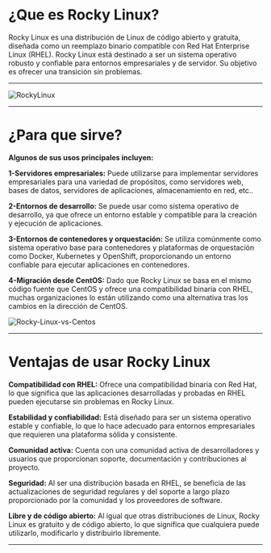 # ¿Que es Rocky Linux?


Rocky Linux es una distribución de Linux de código abierto y gratuita, diseñada como un reemplazo binario compatible con Red Hat Enterprise Linux (RHEL). Rocky Linux está destinado a ser un sistema operativo robusto y confiable para entornos empresariales y de servidor. Su objetivo es ofrecer una transición sin problemas.


***

![RockyLinux](https://github.com/ArturoKronos/PaquetesRPM/assets/145538520/b94b23f5-0fdb-4180-82f6-7b2a577b5eb3)

*** 

# ¿Para que sirve?

**Algunos de sus usos principales incluyen:**

**1-Servidores empresariales:** Puede utilizarse para implementar servidores empresariales para una variedad de propósitos, como servidores web, bases de datos, servidores de aplicaciones, almacenamiento en red, etc..

**2-Entornos de desarrollo:** Se puede usar como sistema operativo de desarrollo, ya que ofrece un entorno estable y compatible para la creación y ejecución de aplicaciones.

**3-Entornos de contenedores y orquestación:** Se utiliza comúnmente como sistema operativo base para contenedores y plataformas de orquestación como Docker, Kubernetes y OpenShift, proporcionando un entorno confiable para ejecutar aplicaciones en contenedores.

**4-Migración desde CentOS:** Dado que Rocky Linux se basa en el mismo código fuente que CentOS y ofrece una compatibilidad binaria con RHEL, muchas organizaciones lo están utilizando como una alternativa tras los cambios en la dirección de CentOS.

![Rocky-Linux-vs-Centos](https://github.com/ArturoKronos/PaquetesRPM/assets/145538520/03945e27-6da1-4194-901e-492db7578820)

***

# Ventajas de usar Rocky Linux

**Compatibilidad con RHEL:** Ofrece una compatibilidad binaria con Red Hat, lo que significa que las aplicaciones desarrolladas y probadas en RHEL pueden ejecutarse sin problemas en Rocky Linux.

**Estabilidad y confiabilidad:** Está diseñado para ser un sistema operativo estable y confiable, lo que lo hace adecuado para entornos empresariales que requieren una plataforma sólida y consistente.

**Comunidad activa:** Cuenta con una comunidad activa de desarrolladores y usuarios que proporcionan soporte, documentación y contribuciones al proyecto.

**Seguridad:** Al ser una distribución basada en RHEL, se beneficia de las actualizaciones de seguridad regulares y del soporte a largo plazo proporcionado por la comunidad y los proveedores de software.

**Libre y de código abierto:** Al igual que otras distribuciones de Linux, Rocky Linux es gratuito y de código abierto, lo que significa que cualquiera puede utilizarlo, modificarlo y distribuirlo libremente.

***








